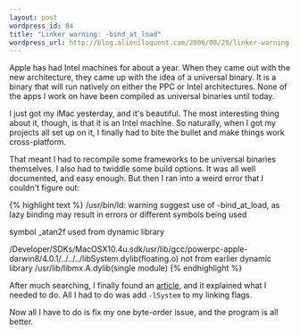 ```yaml
---
layout: post
wordpress_id: 84
title: "Linker warning: -bind_at_load"
wordpress_url: http://blog.alieniloquent.com/2006/08/29/linker-warning-bind_at_load/
---
```

Apple has had Intel machines for about a year. When they came out with the new
architecture, they came up with the idea of a universal binary. It is a binary
that will run natively on either the PPC or Intel architectures. None of the
apps I work on have been compiled as universal binaries until today.

I just got my iMac yesterday, and it's beautiful. The most interesting thing
about it, though, is that it is an Intel machine. So naturally, when I got my
projects all set up on it, I finally had to bite the bullet and make things
work cross-platform.

That meant I had to recompile some frameworks to be universal binaries
themselves. I also had to twiddle some build options. It was all well
documented, and easy enough. But then I ran into a weird error that I couldn't
figure out:

{% highlight text %}
/usr/bin/ld: warning suggest use of -bind_at_load, as lazy binding may result in errors or different symbols being used

symbol _atan2f used from dynamic library

/Developer/SDKs/MacOSX10.4u.sdk/usr/lib/gcc/powerpc-apple-darwin8/4.0.1/../../../libSystem.dylib(floating.o) not from earlier dynamic library /usr/lib/libmx.A.dylib(single module)
{% endhighlight %}

After much searching, I finally found an [article][1], and it explained what I
needed to do. All I had to do was add `-lSystem` to my linking flags.

Now all I have to do is fix my one byte-order issue, and the program is all
better.

   [1]: http://lists.apple.com/archives/Cocoa-dev/2005/May/msg00474.html

